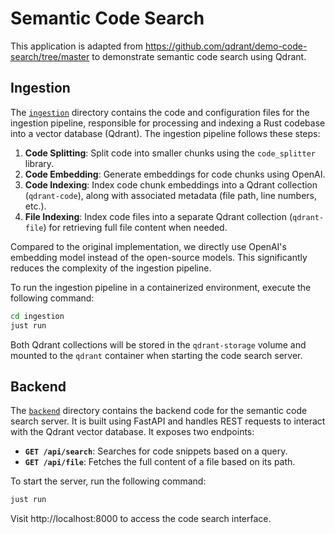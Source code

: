 # Semantic Code Search

This application is adapted from https://github.com/qdrant/demo-code-search/tree/master to demonstrate semantic code search using Qdrant.

## Ingestion

The [`ingestion`](./ingestion/) directory contains the code and configuration files for the ingestion pipeline, responsible for processing and indexing a Rust codebase into a vector database (Qdrant). The ingestion pipeline follows these steps:

1. **Code Splitting**: Split code into smaller chunks using the `code_splitter` library.
2. **Code Embedding**: Generate embeddings for code chunks using OpenAI.
3. **Code Indexing**: Index code chunk embeddings into a Qdrant collection (`qdrant-code`), along with associated metadata (file path, line numbers, etc.).
4. **File Indexing**: Index code files into a separate Qdrant collection (`qdrant-file`) for retrieving full file content when needed.

Compared to the original implementation, we directly use OpenAI's embedding model instead of the open-source models. This significantly reduces the complexity of the ingestion pipeline.

To run the ingestion pipeline in a containerized environment, execute the following command:

```sh
cd ingestion
just run
```

Both Qdrant collections will be stored in the `qdrant-storage` volume and mounted to the `qdrant` container when starting the code search server.

## Backend

The [`backend`](./backend/) directory contains the backend code for the semantic code search server. It is built using FastAPI and handles REST requests to interact with the Qdrant vector database. It exposes two endpoints:

- **`GET /api/search`**: Searches for code snippets based on a query.
- **`GET /api/file`**: Fetches the full content of a file based on its path.

To start the server, run the following command:

```sh
just run
```

Visit http://localhost:8000 to access the code search interface.
